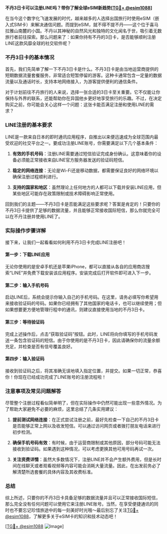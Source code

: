 **不丹3日卡可以注册LINE吗？带你了解全球eSIM新趋势[[TG💪+ @esim1088](https://t.me/s/esim1088)]**

在当今这个数字化飞速发展的时代，越来越多的人选择出国旅行时使用eSIM（嵌入式SIM卡）来解决通信问题。而提到eSIM，就不得不提不丹——这个位于喜马拉雅山南麓的小国。不丹以其神秘的自然风光和独特的文化闻名于世，吸引着无数旅行者前往探索。那么问题来了：如果你持有不丹的3日卡，是否能够顺利注册LINE这款风靡全球的社交软件呢？

### 不丹3日卡的基本情况

首先，我们先简单了解一下不丹3日卡是什么。不丹3日卡是由当地运营商提供的短期数据流量套餐服务，非常适合短暂停留的游客。这种卡通常包含一定量的数据流量以及通话时长，支持本地网络接入，为游客提供便利的通信条件。

对于计划前往不丹旅行的人来说，选择一张合适的3日卡至关重要。它不仅能让你保持与外界的联系，还能帮助你在异国他乡更好地享受旅行的乐趣。不过，在决定购买之前，你可能会关心这样一个问题：这张卡能否满足注册和使用LINE的需求？

### LINE注册的基本要求

LINE是一款来自日本的即时通讯应用程序，自推出以来便迅速成为全球范围内最受欢迎的社交平台之一。要成功注册LINE账号，你需要满足以下几个基本条件：

1. **有效的手机号码**：注册LINE需要通过短信验证完成身份确认。这意味着你的设备必须能正常接收来自LINE官方服务器发送的验证码短信。
   
2. **稳定的网络连接**：无论是Wi-Fi还是移动数据，都需要保证良好的网络环境以确保注册过程顺利进行。

3. **支持的国家和地区**：虽然理论上任何地方的人都可以下载并安装LINE应用，但某些地区可能存在政策限制或技术障碍影响正常使用。

回到我们的主题——不丹3日卡是否能满足这些要求呢？答案是肯定的！只要你的不丹3日卡提供了足够的数据流量，并且能够正常接收国际短信，那么你就完全可以在不丹注册并使用LINE了。

### 实际操作步骤详解

接下来，让我们一起看看如何利用不丹3日卡完成LINE注册吧！

#### 第一步：下载LINE应用
无论你使用的是安卓手机还是苹果iPhone，都可以直接从各自的应用商店搜索“LINE”并免费下载安装该应用程序。安装完成后打开软件即可进入下一步。

#### 第二步：输入手机号码
启动LINE后，系统会提示你输入自己的手机号码。在这里，请务必填写你希望用来接收验证码的号码。如果你已经拥有了其他国家的电话卡，也可以继续使用；但如果想要更方便地管理行程中的通讯，则建议直接使用当地的不丹3日卡。

#### 第三步：等待验证码
完成上述操作后，点击“获取验证码”按钮。此时，LINE将向你填写的手机号码发送一条包含验证码的短信。由于你使用的是不丹3日卡，因此请确保你的流量余额充足，并检查是否有信号覆盖良好。

#### 第四步：输入验证码
接收到验证码之后，将其准确无误地填入指定位置，并提交。如果一切正常，恭喜你！你现在已经成功完成了LINE账号的注册流程啦！

### 注意事项及常见问题解答

尽管整个注册过程看似简单明了，但在实际操作中仍然可能出现一些意外情况。为了帮助大家避免不必要的麻烦，这里总结了几条实用建议：

1. **提前测试网络连接**：在正式尝试注册之前，最好先检查一下自己的不丹3日卡是否能够正常上网以及收发短信。可以通过访问网页或者拨打朋友电话来进行初步检测。

2. **确保手机号码有效**：有时候，由于运营商限制或其他原因，部分号码可能无法接收到验证码。如果遇到这种情况，可以考虑更换其他可用号码再试一次。

3. **关注资费详情**：虽然大多数情况下，注册LINE并不会产生额外费用，但是长时间在线聊天或者观看视频等内容可能会消耗大量流量。因此，在出发前务必了解清楚所选套餐的具体内容及其收费标准。

### 总结

综上所述，只要你的不丹3日卡具备足够的数据流量并且可以正常接收国际短信，那么完全没有任何问题可以使用它来注册LINE账号。当然，在享受便捷通讯的同时也不要忘记珍惜旅途中的每一刻美好时光哦～最后别忘了关注[TG💪+ @esim1088](https://t.me/s/esim1088)，了解更多关于eSIM卡的知识和技术动态吧！

[[TG💪+ @esim1088](https://t.me/s/esim1088) ![Image](https://i.postimg.cc/4NQfJmqS/Snipaste-2025-05-13-00-14-12.png)]